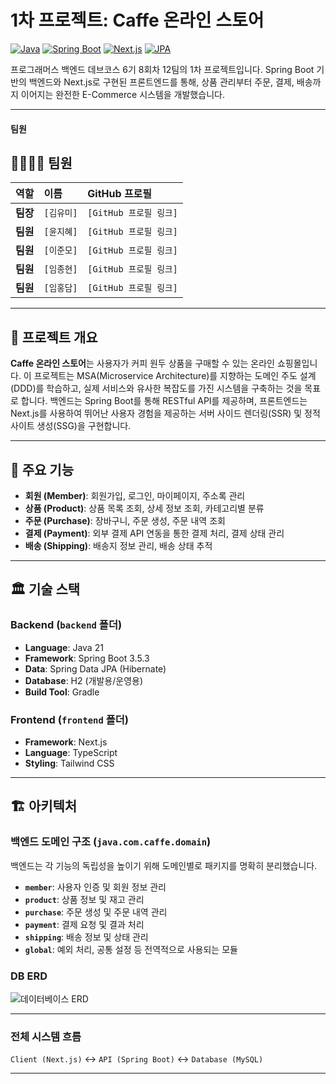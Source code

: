 # 1차 프로젝트: Caffe 온라인 스토어

[![Java](https://img.shields.io/badge/Java-21-orange.svg)](https://www.java.com)
[![Spring Boot](https://img.shields.io/badge/Spring%20Boot-3.x-brightgreen.svg)](https://spring.io/projects/spring-boot)
[![Next.js](https://img.shields.io/badge/Next.js-22.x-black?logo=next.js)](https://nextjs.org/)
[![JPA](https://img.shields.io/badge/JPA-Hibernate-blue.svg)](https://hibernate.org/orm/)

프로그래머스 백엔드 데브코스 6기 8회차 12팀의 1차 프로젝트입니다. Spring Boot 기반의 백엔드와 Next.js로 구현된 프론트엔드를 통해, 상품 관리부터 주문, 결제, 배송까지 이어지는 완전한 E-Commerce 시스템을 개발했습니다.

---
#### 팀원

## 👨‍👩‍👧‍👦 팀원

| 역할 | 이름 | GitHub 프로필 |
| :--- | :--- | :--- |
| **팀장** | `[김유미]` | `[GitHub 프로필 링크]` |
| **팀원** | `[윤지혜]` | `[GitHub 프로필 링크]` |
| **팀원** | `[이준모]` | `[GitHub 프로필 링크]` |
| **팀원** | `[임종현]` | `[GitHub 프로필 링크]` |
| **팀원** | `[임홍담]` | `[GitHub 프로필 링크]` |

---
## 📝 프로젝트 개요

**Caffe 온라인 스토어**는 사용자가 커피 원두 상품을 구매할 수 있는 온라인 쇼핑몰입니다. 이 프로젝트는 MSA(Microservice Architecture)를 지향하는 도메인 주도 설계(DDD)를 학습하고, 실제 서비스와 유사한 복잡도를 가진 시스템을 구축하는 것을 목표로 합니다. 백엔드는 Spring Boot를 통해 RESTful API를 제공하며, 프론트엔드는 Next.js를 사용하여 뛰어난 사용자 경험을 제공하는 서버 사이드 렌더링(SSR) 및 정적 사이트 생성(SSG)을 구현합니다.

---

## 🚀 주요 기능

* **회원 (Member)**: 회원가입, 로그인, 마이페이지, 주소록 관리
* **상품 (Product)**: 상품 목록 조회, 상세 정보 조회, 카테고리별 분류
* **주문 (Purchase)**: 장바구니, 주문 생성, 주문 내역 조회
* **결제 (Payment)**: 외부 결제 API 연동을 통한 결제 처리, 결제 상태 관리
* **배송 (Shipping)**: 배송지 정보 관리, 배송 상태 추적

---

## 🏛️ 기술 스택

### Backend (`backend` 폴더)

* **Language**: Java 21
* **Framework**: Spring Boot 3.5.3
* **Data**: Spring Data JPA (Hibernate)
* **Database**: H2 (개발용/운영용)
* **Build Tool**: Gradle

### Frontend (`frontend` 폴더)

* **Framework**: Next.js
* **Language**: TypeScript
* **Styling**: Tailwind CSS

---

## 🏗️ 아키텍처

### 백엔드 도메인 구조 (`java.com.caffe.domain`)

백엔드는 각 기능의 독립성을 높이기 위해 도메인별로 패키지를 명확히 분리했습니다.

* **`member`**: 사용자 인증 및 회원 정보 관리
* **`product`**: 상품 정보 및 재고 관리
* **`purchase`**: 주문 생성 및 주문 내역 관리
* **`payment`**: 결제 요청 및 결과 처리
* **`shipping`**: 배송 정보 및 상태 관리
* **`global`**: 예외 처리, 공통 설정 등 전역적으로 사용되는 모듈

### DB ERD

![데이터베이스 ERD](https://i.postimg.cc/q7Ytpb4K/2025-07-18-3-45-19.png)

---
### 전체 시스템 흐름

`Client (Next.js)` ↔️ `API (Spring Boot)` ↔️ `Database (MySQL)`

---
